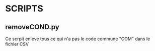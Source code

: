 # SCRIPTS

## removeCOND.py

Ce scrpit enleve tous ce qui n'a pas le code commune "COM" dans le fichier CSV